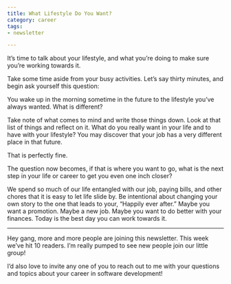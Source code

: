 ```yaml
---
title: What Lifestyle Do You Want?
category: career
tags:
- newsletter

---
```

It’s time to talk about your lifestyle, and what you’re doing to make sure you’re working towards it.

Take some time aside from your busy activities. Let’s say thirty minutes, and begin ask yourself this question:

You wake up in the morning sometime in the future to the lifestyle you’ve always wanted. What is different?

Take note of what comes to mind and write those things down. Look at that list of things and reflect on it. What do you really want in your life and to have with your lifestyle? You may discover that your job has a very different place in that future.

That is perfectly fine.

The question now becomes, if that is where you want to go, what is the next step in your life or career to get you even one inch closer?

We spend so much of our life entangled with our job, paying bills, and other chores that it is easy to let life slide by. Be intentional about changing your own story to the one that leads to your, “Happily ever after.” Maybe you want a promotion. Maybe a new job. Maybe you want to do better with your finances. Today is the best day you can work towards it.

---

Hey gang, more and more people are joining this newsletter. This week we’ve hit 10 readers. I’m really pumped to see new people join our little group!

I’d also love to invite any one of you to reach out to me with your questions and topics about your career in software development!
